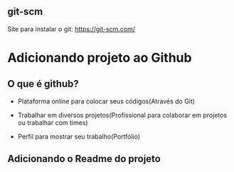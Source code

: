 ## git-scm

Site para instalar o git: https://git-scm.com/

# Adicionando projeto ao Github

## O que é github? 

- Plataforma online para colocar seus códigos(Através do Git)

- Trabalhar em diversos projetos(Profissional para colaborar em projetos ou trabalhar com times)

- Perfil para mostrar seu trabalho(Portfólio)

## Adicionando o Readme do projeto

